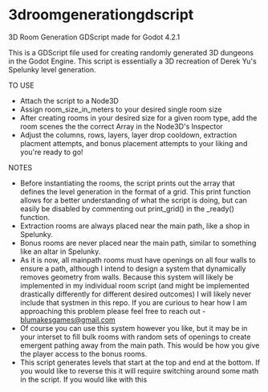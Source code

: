 # 3droomgenerationgdscript
3D Room Generation GDScript made for Godot 4.2.1

This is a GDScript file used for creating randomly generated 3D dungeons in the Godot Engine.
This script is essentially a 3D recreation of Derek Yu's Spelunky level generation.

TO USE
- Attach the script to a Node3D
- Assign room_size_in_meters to your desired single room size
- After creating rooms in your desired size for a given room type, add the room scenes the the correct Array in the Node3D's Inspector
- Adjust the columns, rows, layers, layer drop cooldown, extraction placment attempts, and bonus placement attempts to your liking and you're ready to go!

NOTES
- Before instantiating the rooms, the script prints out the array that defines the level generation in the format of a grid.
  This print function allows for a better understanding of what the script is doing, but can easily be disabled by commenting out print_grid() in the _ready() function.
- Extraction rooms are always placed near the main path, like a shop in Spelunky.
- Bonus rooms are never placed near the main path, similar to something like an altar in Spelunky.
- As it is now, all mainpath rooms must have openings on all four walls to ensure a path, although I intend to design a system that dynamically removes geometry from walls. Because this system
  will likely be implemented in my individual room script (and might be implemented drastically differently for different desired outcomes) I will likely never include that systmen in this
  repo. If you are curious to hear how I am approaching this problem please feel free to reach out - blumakesgames@gmail.com
- Of course you can use this system however you like, but it may be in your interset to fill bulk rooms with random sets of openings to create emergent pathing away from the main path.
  This would be how you give the player access to the bonus rooms.
- This script generates levels that start at the top and end at the bottom. If you would like to reverse this it will require switching around some math in the script.
  If you would like with this
